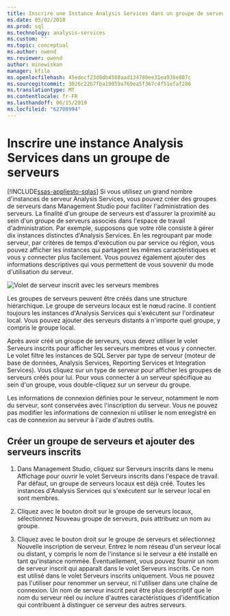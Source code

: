 ```yaml
---
title: Inscrire une Instance Analysis Services dans un groupe de serveurs | Microsoft Docs
ms.date: 05/02/2018
ms.prod: sql
ms.technology: analysis-services
ms.custom: ''
ms.topic: conceptual
ms.author: owend
ms.reviewer: owend
author: minewiskan
manager: kfile
ms.openlocfilehash: 45edecf23d0db4580aad134780ee31ea938e887c
ms.sourcegitcommit: 3026c22b7fba19059a769ea5f367c4f51efaf286
ms.translationtype: MT
ms.contentlocale: fr-FR
ms.lasthandoff: 06/15/2019
ms.locfileid: "62708994"
---
```

# <a name="register-an-analysis-services-instance-in-a-server-group"></a>Inscrire une instance Analysis Services dans un groupe de serveurs
[!INCLUDE[ssas-appliesto-sqlas](../../includes/ssas-appliesto-sqlas.md)]
  Si vous utilisez un grand nombre d'instances de serveur Analysis Services, vous pouvez créer des groupes de serveurs dans Management Studio pour faciliter l'administration des serveurs. La finalité d'un groupe de serveurs est d'assurer la proximité au sein d'un groupe de serveurs associés dans l'espace de travail d'administration. Par exemple, supposons que votre rôle consiste à gérer dix instances distinctes d'Analysis Services. En les regroupant par mode serveur, par critères de temps d'exécution ou par service ou région, vous pouvez afficher les instances qui partagent les mêmes caractéristiques et vous y connecter plus facilement. Vous pouvez également ajouter des informations descriptives qui vous permettent de vous souvenir du mode d'utilisation du serveur.  
  
 ![Volet de serveur inscrit avec les serveurs membres](../../analysis-services/instances/media/ssas-ssms-registerserver.gif "volet serveur inscrit avec les serveurs membres")  
  
 Les groupes de serveurs peuvent être créés dans une structure hiérarchique. Le groupe de serveurs locaux est le nœud racine. Il contient toujours les instances d'Analysis Services qui s'exécutent sur l'ordinateur local. Vous pouvez ajouter des serveurs distants à n'importe quel groupe, y compris le groupe local.  
  
 Après avoir créé un groupe de serveurs, vous devez utiliser le volet Serveurs inscrits pour afficher les serveurs membres et vous y connecter. Le volet filtre les instances de SQL Server par type de serveur (moteur de base de données, Analysis Services, Reporting Services et Integration Services). Vous cliquez sur un type de serveur pour afficher les groupes de serveurs créés pour lui. Pour vous connecter à un serveur spécifique au sein d'un groupe, vous double-cliquez sur un serveur du groupe.  
  
 Les informations de connexion définies pour le serveur, notamment le nom du serveur, sont conservées avec l'inscription du serveur. Vous ne pouvez pas modifier les informations de connexion ni utiliser le nom enregistré en cas de connexion au serveur à l'aide d'autres outils.  
  
## <a name="create-a-server-group-and-add-registered-servers"></a>Créer un groupe de serveurs et ajouter des serveurs inscrits  
  
1.  Dans Management Studio, cliquez sur Serveurs inscrits dans le menu Affichage pour ouvrir le volet Serveurs inscrits dans l'espace de travail. Par défaut, un groupe de serveurs locaux est déjà créé. Toutes les instances d'Analysis Services qui s'exécutent sur le serveur local en sont membres.  
  
2.  Cliquez avec le bouton droit sur le groupe de serveurs locaux, sélectionnez Nouveau groupe de serveurs, puis attribuez un nom au groupe.  
  
3.  Cliquez avec le bouton droit sur le groupe de serveurs et sélectionnez Nouvelle inscription de serveur. Entrez le nom réseau d'un serveur local ou distant, y compris le nom de l'instance si le serveur a été installé en tant qu'instance nommée. Éventuellement, vous pouvez fournir un nom de serveur inscrit qui apparaît dans le volet Serveurs inscrits. Ce nom est utilisé dans le volet Serveurs inscrits uniquement. Vous ne pouvez pas l'utiliser pour renommer un serveur, ni l'utiliser dans une chaîne de connexion. Un nom de serveur inscrit peut être plus descriptif que le nom du serveur réel ou inclure d'autres caractéristiques d'identification qui contribuent à distinguer ce serveur des autres serveurs.  
  
  
